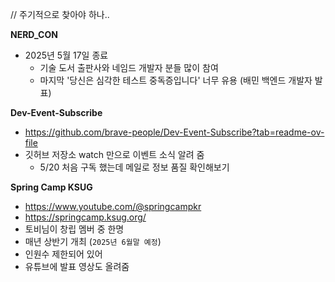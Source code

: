 
// 주기적으로 찾아야 하나..

**NERD_CON**
- 2025년 5월 17일 종료
	- 기술 도서 출판사와 네임드 개발자 분들 많이 참여
	- 마지막 '당신은 심각한 테스트 중독증입니다' 너무 유용 (배민 백엔드 개발자 발표)

**Dev-Event-Subscribe**
- https://github.com/brave-people/Dev-Event-Subscribe?tab=readme-ov-file
- 깃허브 저장소 watch 만으로 이벤트 소식 알려 줌 
	- 5/20 처음 구독 했는데 메일로 정보 품질 확인해보기

**Spring Camp KSUG**
- https://www.youtube.com/@springcampkr
- https://springcamp.ksug.org/
- 토비님이 창립 멤버 중 한명
- 매년 상반기 개최 (`2025년 6월말 예정`)
- 인원수 제한되어 있어 
- 유튜브에 발표 영상도 올려줌


